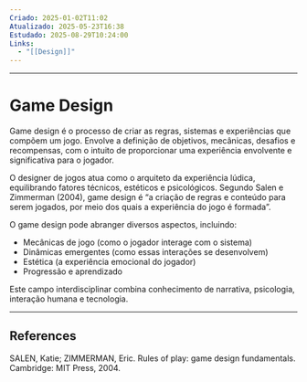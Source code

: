 ```yaml
---
Criado: 2025-01-02T11:02
Atualizado: 2025-05-23T16:38
Estudado: 2025-08-29T10:24:00
Links:
  - "[[Design]]"
---
```

---
# Game Design

Game design é o processo de criar as regras, sistemas e experiências que compõem um jogo. Envolve a definição de objetivos, mecânicas, desafios e recompensas, com o intuito de proporcionar uma experiência envolvente e significativa para o jogador.

O designer de jogos atua como o arquiteto da experiência lúdica, equilibrando fatores técnicos, estéticos e psicológicos. Segundo Salen e Zimmerman (2004), game design é “a criação de regras e conteúdo para serem jogados, por meio dos quais a experiência do jogo é formada”.

O game design pode abranger diversos aspectos, incluindo:

- Mecânicas de jogo (como o jogador interage com o sistema)
- Dinâmicas emergentes (como essas interações se desenvolvem)
- Estética (a experiência emocional do jogador)
- Progressão e aprendizado

Este campo interdisciplinar combina conhecimento de narrativa, psicologia, interação humana e tecnologia.

---
## References

SALEN, Katie; ZIMMERMAN, Eric. Rules of play: game design fundamentals. Cambridge: MIT Press, 2004.